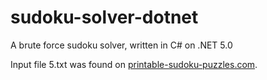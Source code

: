 # sudoku-solver-dotnet
A brute force sudoku solver, written in C# on .NET 5.0

Input file 5.txt was found on [printable-sudoku-puzzles.com](https://printable-sudoku-puzzles.com/wfiles/).